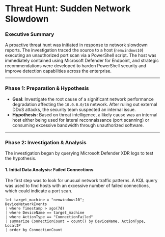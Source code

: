 # Threat Hunt: Sudden Network Slowdown

### Executive Summary
A proactive threat hunt was initiated in response to network slowdown reports. The investigation traced the source to a host (`nemwindows10`) executing an unauthorized port scan via a PowerShell script. The host was immediately contained using Microsoft Defender for Endpoint, and strategic recommendations were developed to harden PowerShell security and improve detection capabilities across the enterprise.

---

### Phase 1: Preparation & Hypothesis

* **Goal:** Investigate the root cause of a significant network performance degradation affecting the `10.0.0.0/16` network. After ruling out external DDoS attacks, the security team suspected an internal issue.
* **Hypothesis:** Based on threat intelligence, a likely cause was an internal host either being used for lateral reconnaissance (port scanning) or consuming excessive bandwidth through unauthorized software.

---

### Phase 2: Investigation & Analysis

The investigation began by querying Microsoft Defender XDR logs to test the hypothesis.

#### 1. Initial Data Analysis: Failed Connections
The first step was to look for unusual network traffic patterns. A KQL query was used to find hosts with an excessive number of failed connections, which could indicate a port scan.

```kql
let target_machine = "nemwindows10";
DeviceNetworkEvents
| where Timestamp > ago(7d)
| where DeviceName == target_machine
| where ActionType == "ConnectionFailed"
| summarize ConnectionCount = count() by DeviceName, ActionType, LocalIP
| order by ConnectionCount
